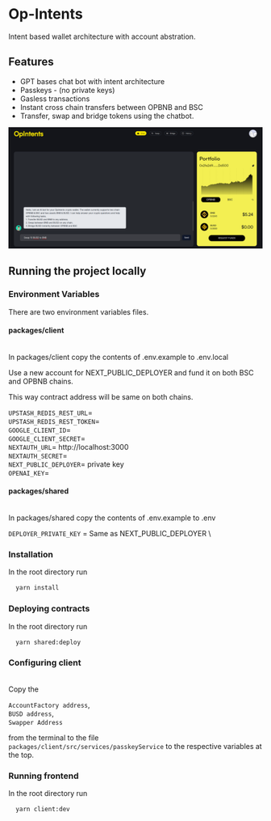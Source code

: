 # Op-Intents

Intent based wallet architecture with account abstration.

## Features

- GPT bases chat bot with intent architecture
- Passkeys - (no private keys)
- Gasless transactions
- Instant cross chain transfers between OPBNB and BSC
- Transfer, swap and bridge tokens using the chatbot.

![ss](/opintents.png)

## Running the project locally

### Environment Variables

There are two environment variables files.

#### packages/client

\
In packages/client copy the contents of .env.example to .env.local

Use a new account for NEXT_PUBLIC_DEPLOYER and fund it on both BSC and OPBNB
chains.

This way contract address will be same on both chains.

`UPSTASH_REDIS_REST_URL`= \
`UPSTASH_REDIS_REST_TOKEN`= \
`GOOGLE_CLIENT_ID`= \
`GOOGLE_CLIENT_SECRET`= \
`NEXTAUTH_URL`= http://localhost:3000 \
`NEXTAUTH_SECRET`= \
`NEXT_PUBLIC_DEPLOYER`= private key \
`OPENAI_KEY`=

#### packages/shared

\
In packages/shared copy the contents of .env.example to .env

`DEPLOYER_PRIVATE_KEY` = Same as NEXT_PUBLIC_DEPLOYER \

### Installation

In the root directory run

```bash
  yarn install
```

### Deploying contracts

In the root directory run

```bash
  yarn shared:deploy
```

### Configuring client

\
Copy the

`AccountFactory address`, \
`BUSD address`, \
 `Swapper Address`

from the terminal to the file \
 `packages/client/src/services/passkeyService` to the respective variables at
the top.

### Running frontend

In the root directory run

```bash
  yarn client:dev
```
